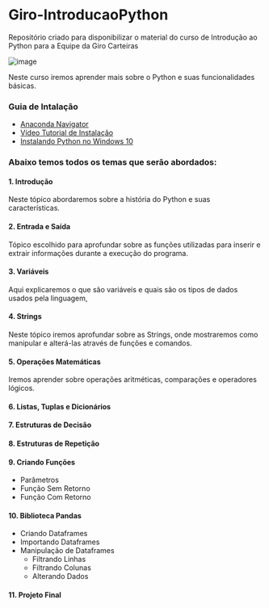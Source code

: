 # Giro-IntroducaoPython
Repositório criado para disponibilizar o material do curso de Introdução ao Python para a Equipe da Giro Carteiras

![image](https://user-images.githubusercontent.com/58883121/120391299-2fd9fc80-c305-11eb-82e3-8966015c07e0.png)

Neste curso iremos aprender mais sobre o Python e suas funcionalidades básicas.

### Guia de Intalação
   * [Anaconda Navigator](https://www.anaconda.com/products/individual)
   * [Vídeo Tutorial de Instalação](https://www.youtube.com/watch?v=BP4D-yaxw6E&ab_channel=FabioRuicci)
   * [Instalando Python no Windows 10](https://www.youtube.com/watch?v=pDBnCDuL-dc)

### Abaixo temos todos os temas que serão abordados:
#### 1. Introdução
Neste tópico abordaremos sobre a história do Python e suas características.
#### 2. Entrada e Saída
Tópico escolhido para aprofundar sobre as funções utilizadas para inserir e extrair informações durante a execução do programa.
#### 3. Variáveis
Aqui explicaremos o que são variáveis e quais são os tipos de dados usados pela linguagem,
#### 4. Strings
Neste tópico iremos aprofundar sobre as Strings, onde mostraremos como manipular e alterá-las através de funções e comandos.
#### 5. Operações Matemáticas
Iremos aprender sobre operações aritméticas, comparações e operadores lógicos.
#### 6. Listas, Tuplas e Dicionários
#### 7. Estruturas de Decisão
#### 8. Estruturas de Repetição
#### 9. Criando Funções
   * Parâmetros
   * Função Sem Retorno
   * Função Com Retorno
   
#### 10. Biblioteca Pandas
   * Criando Dataframes
   * Importando Dataframes
   * Manipulação de Dataframes
        * Filtrando Linhas
        * Filtrando Colunas
        * Alterando Dados
        
#### 11. Projeto Final
